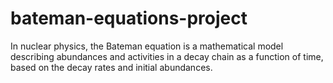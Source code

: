 # bateman-equations-project
In nuclear physics, the Bateman equation is a mathematical model describing abundances and 
activities in a decay chain as a function of time, based on the decay rates and initial abundances.
